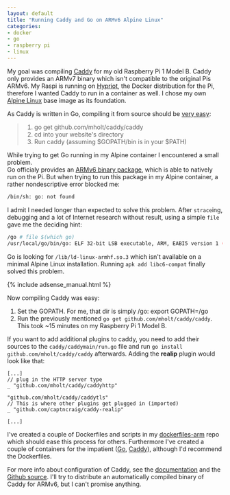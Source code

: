 ```yaml
---
layout: default
title: "Running Caddy and Go on ARMv6 Alpine Linux"
categories:
- docker
- go
- raspberry pi
- linux
---
```


My goal was compiling [Caddy][1] for my old Raspberry Pi 1 Model B. Caddy only provides an ARMv7 binary which isn't compatible to the original Pis ARMv6. My Raspi is running on [Hypriot][2], the Docker distribution for the Pi, therefore I wanted Caddy to run in a container as well. I chose my own [Alpine Linux][3] base image as its foundation.

As Caddy is written in Go, compiling it from source should be [very easy][4]:

> 1.  go get github.com/mholt/caddy/caddy
> 2.  cd into your website's directory
> 3.  Run caddy (assuming $GOPATH/bin is in your $PATH)

While trying to get Go running in my Alpine container I encountered a small problem.  
Go officialy provides an [ARMv6 binary package][5], which is able to natively run on the Pi. But when trying to run this package in  my Alpine container, a rather nondescriptive error blocked me:

```bash
/bin/sh: go: not found
```
I admit I needed longer than expected to solve this problem. After `strace`ing, debugging and a lot of Internet research without result, using a simple `file` gave me the deciding hint:

```bash
/go # file $(which go)
/usr/local/go/bin/go: ELF 32-bit LSB executable, ARM, EABI5 version 1 (SYSV), dynamically linked, interpreter /lib/ld-linux-armhf.so.3, not stripped
```

Go is looking for `/lib/ld-linux-armhf.so.3` which isn't available on a minimal Alpine Linux installation. Running `apk add libc6-compat` finally solved this problem.

<!--more-->

{% include adsense_manual.html %}

Now compiling Caddy was easy:

1. Set the GOPATH. For me, that dir is simply /go: export GOPATH=/go
2. Run the previously mentioned `go get github.com/mholt/caddy/caddy`. This took ~15 minutes on my Raspberry Pi 1 Model B.

If you want to add additional plugins to caddy, you need to add their sources to the `caddy/caddymain/run.go` file and run `go install github.com/mholt/caddy/caddy` afterwards. Adding the **realip** plugin would look like that:

```
[...]
// plug in the HTTP server type
_ "github.com/mholt/caddy/caddyhttp"

"github.com/mholt/caddy/caddytls"
// This is where other plugins get plugged in (imported)
_ "github.com/captncraig/caddy-realip"

[...]
```

I've created a couple of Dockerfiles and scripts in my [dockerfiles-arm][6] repo which should ease this process for others. Furthermore I've created a couple of containers for the impatient ([Go][7], [Caddy][8]), although I'd recommend the Dockerfiles.

For more info about configuration of Caddy, see the [documentation][9] and the [Github source][10]. I'll try to distribute an automatically compiled binary of Caddy for ARMv6, but I can't promise anything.


[1]: https://caddyserver.com/
[2]: http://blog.hypriot.com/
[3]: https://hub.docker.com/r/container4armhf/armhf-alpine/
[4]: https://github.com/mholt/caddy/blob/master/README.md#running-from-source
[5]: https://golang.org/dl/
[6]:https://github.com/m3adow/dockerfiles-arm
[7]: https://hub.docker.com/r/container4armhf/armhf-golang-bin/
[8]: https://hub.docker.com/r/container4armhf/armhf-caddy/
[9]: https://caddyserver.com/docs
[10]: https://github.com/mholt/caddy
